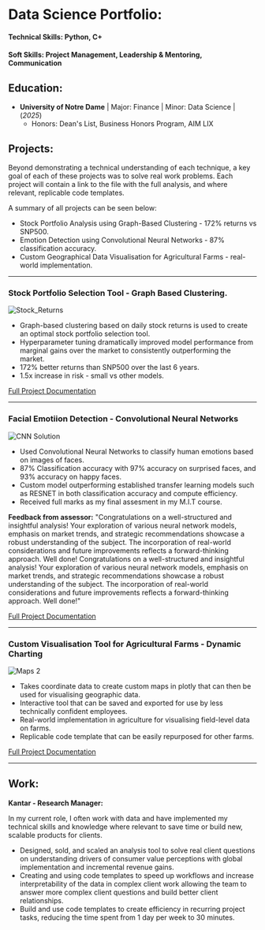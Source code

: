 # Data Science Portfolio:

#### Technical Skills: Python, C+
#### Soft Skills: Project Management, Leadership & Mentoring, Communication 

## Education:
- **University of Notre Dame** | Major: Finance | Minor: Data Science | (_2025_)
    - Honors: Dean's List, Business Honors Program, AIM LIX
              
## Projects:

Beyond demonstrating a technical understanding of each technique, a key goal of each of these projects was to solve real work problems. Each project will contain a link to the file with the full analysis, and where relevant, replicable code templates.

A summary of all projects can be seen below:

-    Stock Portfolio Analysis using Graph-Based Clustering - 172% returns vs SNP500. 
-    Emotion Detection using Convolutional Neural Networks - 87% classification accuracy.
-    Custom Geographical Data Visualisation for Agricultural Farms - real-world implementation.


----------------------------------------------------------------------
### Stock Portfolio Selection Tool - Graph Based Clustering.

![Stock_Returns](assets/img/Stock_Returns_1.png)

   - Graph-based clustering based on daily stock returns is used to create an optimal stock portfolio selection tool.
   - Hyperparameter tuning dramatically improved model performance from marginal gains over the market to consistently outperforming the market. 
   - 172% better returns than SNP500 over the last 6 years.
   - 1.5x increase in risk - small vs other models.

[Full Project Documentation](https://drive.google.com/drive/folders/1rNQJKXx-CP3n1kz5Eh-thac_RIUyggRo?usp=sharing)

----------------------------------------------------------------------

### Facial Emotiion Detection - Convolutional Neural Networks

![CNN Solution](assets/img/CNN_Solution_2.png)

   - Used Convolutional Neural Networks to classify human emotions based on images of faces.
   - 87% Classification accuracy with 97% accuracy on surprised faces, and 93% accuracy on happy faces.
   - Custom model outperforming established transfer learning models such as RESNET in both classification accuracy and compute efficiency. 
   - Received full marks as my final assesment in my M.I.T course. 

**Feedback from assessor:**
"Congratulations on a well-structured and insightful analysis! Your exploration of various neural
network models, emphasis on market trends, and strategic recommendations showcase a robust
understanding of the subject. The incorporation of real-world considerations and future
improvements reflects a forward-thinking approach. Well done! Congratulations on a well-structured and insightful analysis! Your exploration of various neural network models, emphasis on market trends, and strategic recommendations showcase a robust
understanding of the subject. The incorporation of real-world considerations and future
improvements reflects a forward-thinking approach. Well done!"

[Full Project Documentation](https://drive.google.com/drive/folders/1uh3j2XITl3BE34-Xk1M_EidFhqzd2Fsw?usp=sharing)

----------------------------------------------------------------------

### Custom Visualisation Tool for Agricultural Farms - Dynamic Charting

![Maps 2](assets/img/Maps_2.png)

   - Takes coordinate data to create custom maps in plotly that can then be used for visualising geographic data.
   - Interactive tool that can be saved and exported for use by less technically confident employees.
   - Real-world implementation in agriculture for visualising field-level data on farms. 
   - Replicable code template that can be easily repurposed for other farms.

[Full Project Documentation](https://drive.google.com/drive/folders/1UTPE3cgrmZYZcGt21sS9MjdulsPND-Jf?usp=sharing)


----------------------------------------------------------------------

## Work:

**Kantar - Research Manager:**

In my current role, I often work with data and have implemented my technical skills and knowledge where relevant to save time or build new, scalable products for clients. 
   - Designed, sold, and scaled an analysis tool to solve real client questions on understanding drivers of consumer value perceptions with global implementation and incremental revenue gains.
   - Creating and using code templates to speed up workflows and increase interpretability of the data in complex client work allowing the team to answer more complex client questions and build better client relationships. 
   - Build and use code templates to create efficiency in recurring project tasks, reducing the time spent from 1 day per week to 30 minutes.
